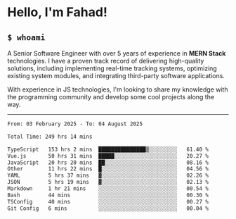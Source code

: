 <h1>Hello, I'm Fahad!</h1>

<h2><code>$ whoami</code></h2>

A Senior Software Engineer with over 5 years of experience in **MERN Stack** technologies. I have a proven track record of delivering high-quality solutions, including implementing real-time tracking systems, optimizing existing system modules, and integrating third-party software applications.

With experience in JS technologies, I'm looking to share my knowledge with the programming community and develop some cool projects along the way.

---

<!--START_SECTION:waka-->

```txt
From: 03 February 2025 - To: 04 August 2025

Total Time: 249 hrs 14 mins

TypeScript   153 hrs 2 mins  ███████████████▒░░░░░░░░░   61.40 %
Vue.js       50 hrs 31 mins  █████░░░░░░░░░░░░░░░░░░░░   20.27 %
JavaScript   20 hrs 20 mins  ██░░░░░░░░░░░░░░░░░░░░░░░   08.16 %
Other        11 hrs 22 mins  █░░░░░░░░░░░░░░░░░░░░░░░░   04.56 %
YAML         5 hrs 37 mins   ▓░░░░░░░░░░░░░░░░░░░░░░░░   02.26 %
JSON         5 hrs 19 mins   ▓░░░░░░░░░░░░░░░░░░░░░░░░   02.13 %
Markdown     1 hr 21 mins    ░░░░░░░░░░░░░░░░░░░░░░░░░   00.54 %
Bash         44 mins         ░░░░░░░░░░░░░░░░░░░░░░░░░   00.30 %
TSConfig     40 mins         ░░░░░░░░░░░░░░░░░░░░░░░░░   00.27 %
Git Config   6 mins          ░░░░░░░░░░░░░░░░░░░░░░░░░   00.04 %
```

<!--END_SECTION:waka-->

<!--
**heyFahad/heyFahad** is a ✨ _special_ ✨ repository because its `README.md` (this file) appears on your GitHub profile.

Here are some ideas to get you started:

- 🔭 I’m currently working on ...
- 🌱 I’m currently learning ...
- 👯 I’m looking to collaborate on ...
- 🤔 I’m looking for help with ...
- 💬 Ask me about ...
- 📫 How to reach me: ...
- 😄 Pronouns: ...
- ⚡ Fun fact: ...
-->
